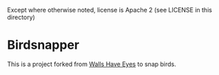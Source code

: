 Except where otherwise noted, license is Apache 2 (see LICENSE in this directory)

# Birdsnapper

This is a project forked from [Walls Have Eyes](https://github.com/libbymiller/) to snap birds.



